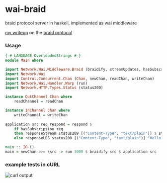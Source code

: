 # wai-braid
braid protocol server in haskell, implemented as wai middleware

[my writeup](https://github.com/ghiliweld/writings/blob/master/braid.md) on the [braid protocol](https://braid.news/)

### Usage

```hs
{-# LANGUAGE OverloadedStrings #-}
module Main where

import Network.Wai.Middleware.Braid (braidify, streamUpdates, hasSubscription, status209, Update, OutChannel(..), InChannel(..))
import Network.Wai
import Control.Concurrent.Chan (Chan, newChan, readChan, writeChan)
import Network.Wai.Handler.Warp (run)
import Network.HTTP.Types.Status (status200)

instance OutChannel Chan where
    readChannel = readChan

instance InChannel Chan where
    writeChannel = writeChan
    
application src req respond = respond $ 
    if hasSubscription req 
    then responseStream status209 [("Content-Type", "text/plain")] $ streamUpdates src ["topic"]
    else responseLBS status200 [("Content-Type", "text/plain")] "Hello World"

main :: IO ()
main = newChan >>= \src -> run 3000 $ braidify src $ application src
```

### example tests in cURL
![curl output](https://pbs.twimg.com/media/EqXRGRtWMAAaYCE?format=jpg&name=4096x4096)
